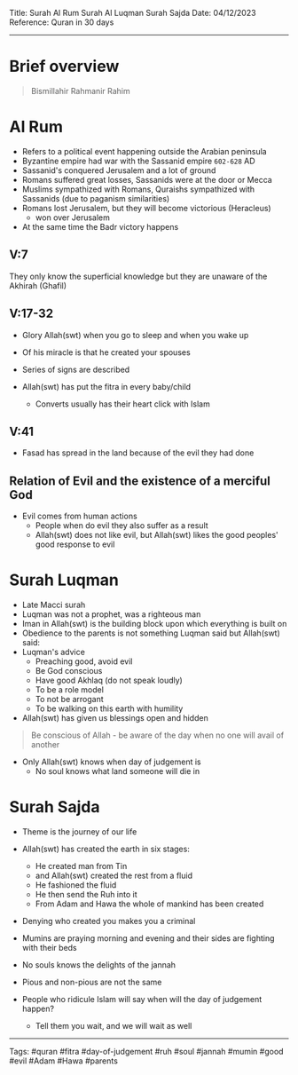 Title: Surah Al Rum Surah Al Luqman Surah Sajda
Date: 04/12/2023
Reference: Quran in 30 days

---

# Brief overview
> Bismillahir Rahmanir Rahim

# Al Rum
- Refers to a political event happening outside the Arabian peninsula
- Byzantine empire had war with the Sassanid empire `602-628` AD
- Sassanid's conquered Jerusalem and a lot of ground
- Romans suffered great losses, Sassanids were at the door or Mecca
- Muslims sympathized with Romans, Quraishs sympathized with Sassanids (due to paganism similarities)
- Romans lost Jerusalem, but they will become victorious (Heracleus) 
	- won over Jerusalem
- At the same time the Badr victory happens

## V:7
They only know the superficial knowledge but they are unaware of the Akhirah (Ghafil)

## V:17-32
- Glory Allah(swt) when you go to sleep and when you wake up
- Of his miracle is that he created your spouses
- Series of signs are described

- Allah(swt) has put the fitra in every baby/child
	- Converts usually has their heart click with Islam

## V:41
- Fasad has spread in the land because of the evil they had done

## Relation of Evil and the existence of a merciful God
- Evil comes from human actions
	- People when do evil they also suffer as a result
	- Allah(swt) does not like evil, but Allah(swt) likes the good peoples' good response to evil

# Surah Luqman
- Late Macci surah
- Luqman was not a prophet, was a righteous man
- Iman in Allah(swt) is the building block upon which everything is built on
- Obedience to the parents is not something Luqman said but Allah(swt) said:
- Luqman's advice
	- Preaching good, avoid evil
	- Be God conscious
	- Have good Akhlaq (do not speak loudly)
	- To be a role model
	- To not be arrogant
	- To be walking on this earth with humility
- Allah(swt) has given us blessings open and hidden

> Be conscious of Allah - be aware of the day when no one will avail of another

- Only Allah(swt) knows when day of judgement is
	- No soul knows what land someone will die in

# Surah Sajda
- Theme is the journey of our life
- Allah(swt) has created the earth in six stages:
	- He created man from Tin
	- and Allah(swt) created the rest from a fluid
	- He fashioned the fluid
	- He then send the Ruh into it
	- From Adam and Hawa the whole of mankind has been created

- Denying who created you makes you a criminal
- Mumins are praying morning and evening and their sides are fighting with their beds
- No souls knows the delights of the jannah
- Pious and non-pious are not the same
- People who ridicule Islam will say when will the day of judgement happen?
	- Tell them you wait, and we will wait as well


---
Tags: #quran #fitra #day-of-judgement #ruh #soul #jannah #mumin #good #evil #Adam #Hawa #parents 